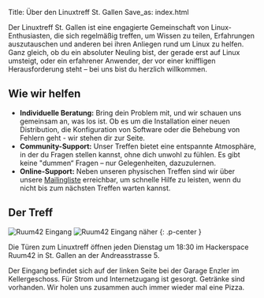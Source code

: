 Title: Über den Linuxtreff St. Gallen
Save_as: index.html

Der Linuxtreff St. Gallen ist eine engagierte Gemeinschaft von Linux-Enthusiasten, die sich regelmäßig treffen, um Wissen zu teilen, Erfahrungen auszutauschen und anderen bei ihren Anliegen rund um Linux zu helfen. Ganz gleich, ob du ein absoluter Neuling bist, der gerade erst auf Linux umsteigt, oder ein erfahrener Anwender, der vor einer kniffligen Herausforderung steht – bei uns bist du herzlich willkommen.

## Wie wir helfen
 - **Individuelle Beratung:** Bring dein Problem mit, und wir schauen uns gemeinsam an, was los ist. Ob es um die Installation einer neuen Distribution, die Konfiguration von Software oder die Behebung von Fehlern geht - wir stehen dir zur Seite.
 - **Community-Support:** Unser Treffen bietet eine entspannte Atmosphäre, in der du Fragen stellen kannst, ohne dich unwohl zu fühlen. Es gibt keine "dummen“ Fragen – nur Gelegenheiten, dazuzulernen.
 - **Online-Support:** Neben unseren physischen Treffen sind wir über unsere [Mailingliste](https://lists.sg.linuxtreff.ch/mailman/listinfo/mailingliste) erreichbar, um schnelle Hilfe zu leisten, wenn du nicht bis zum nächsten Treffen warten kannst.

## Der Treff

![Ruum42 Eingang]({static}/pages/eingang.jpg)
![Ruum42 Eingang näher]({static}/pages/eingang2.jpg)
{: .p-center }

<!-- {: style='align:center;' } -->
<!-- {: #someid .someclass somekey='some value' } -->

Die Türen zum Linuxtreff öffnen jeden Dienstag um 18:30 im Hackerspace Ruum42 in St.&nbsp;Gallen an der Andreasstrasse 5.

Der Eingang befindet sich auf der linken Seite bei der Garage Enzler im Kellergeschoss. Für Strom und Internetzugang ist gesorgt. Getränke sind vorhanden. Wir holen uns zusammen auch immer wieder mal eine Pizza.

<div id="map" style="width: 600px; height: 400px;"></div>
<script>
    const coord = [47.420653,9.355746];
    const map = L.map('map').setView(coord, 17);
    const tiles = L.tileLayer('https://tile.openstreetmap.org/{z}/{x}/{y}.png', {
        maxZoom: 19,
        attribution: '&copy; <a href="http://www.openstreetmap.org/copyright">OpenStreetMap</a>'
    }).addTo(map);
    var marker = L.marker(coord).addTo(map);
</script>
